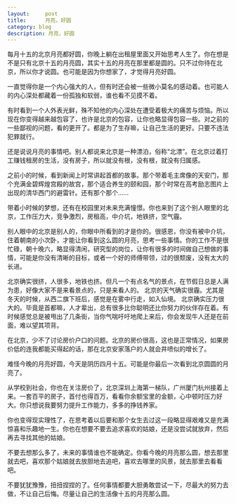 ```yaml
---
layout:     post
title:      月亮，好圆
category: blog
description: 月亮，好圆
---
```



每月十五的北京月亮都好圆，你晚上躺在出租屋里面又开始思考人生了。你在想是不是只有北京十五的月亮圆，其实十五的月亮在那里都是圆的。只不过你待在北京，所以你才说圆。也可能是因为你想家了，才觉得月亮好圆。

一直觉得你是一个内心强大的人，但有时还会被一些微小莫名的感动着。也可能人的内心深处都藏着一份孤独和软弱，谁也看不见摸不着。

有时看到一个人外表光鲜，殊不知他的内心深处在遭受着极大的痛苦与烦恼。所以现在你变得越来越包容了，也许是北京的包容，让你也略显得包容一些。对之前的一些鄙视的问题，看的更开了。都是为了生存嘛，让自己生活的更好。只要不违法犯罪就行。

还是说说月亮的事情吧。别人都说来北京是一种漂泊，俗称“北漂”。在北京过着打工赚钱租房的生活，没有房子，所以就没有根，没有根，就没有归属感。

之前小的时候，看到新闻上时常讲起首都的故事。那个带着毛主席像的天安门，那个充满金碧辉煌宫殿的故宫，那个适合养生的颐和园，那个时常在高考励志图片上出现的清华西门的避雷针。还有那个那个……

带着小时候的梦想，还有在校园里对未来充满憧憬。你也来到了这个别人眼里的北京，工作压力大，竞争激烈，房租高，中介坑，地铁挤，空气霾。

别人眼中的北京是别人的，你眼中所看到的才是你的。很感恩，你没有被中介坑，住着朝南的小次卧，才能让你看到这么圆的月亮，思考一些事情。你的工作不是很忙碌，朝十晚六，略显得清闲，研究型的岗位，让你有很多的时间做自己想做的事情，可能是你没有清晰的目标，或者一个好的师傅带领，过的很颓废，没有太大的长进。

北京确实很挤，人很多，地铁也挤。但凡一个有点名气的景点，在节假日总是人满为患，好像大家不是来看景点的，只是来看人的。
北京的天气确实很霾。尤其是冬天的时候，从西二旗下班后，感觉是在雾中行走，如入仙境。
北京确实压力很大的。毕竟是首都嘛，人才辈出，总有很多比你聪明还比你努力的伙伴存在着。有时候感觉总是被甩出了几条街，当你气喘吁吁地爬上来后，你会发现牛人还是在前面，难以望其项背。

在北京，少不了讨论房价户口的问题。北京的房价很高，这也是正常情况，如果房价低的连我都能买得起的话，那在北京安家落户的人就会井喷似的增长了。

难怪今晚的月亮好圆，今天是阴历四月十五。可能是你最后一次看到北京圆圆的月亮了。

从学校到社会，你也在关注房价了，北京深圳上海第一梯队，广州厦门杭州接着上来。一套百平的房子，首付也得百万，看看你余额宝里的金额，心中顿时压力好大。你只想说我要努力提升工作能力，多多的挣钱养家。

你也变得现实理性了，在思考着以后要和那个女生去过这一段略显得艰难又是充满惊喜和乐趣地一生。你也在想要不要去追求喜欢的姑娘，还是没尝试就放弃，然后再去寻找其他的姑娘。

不要去想那么多了，未来的事情谁也不能确定。你看今晚的月亮那么圆，想去那里就去吧，喜欢那个姑娘就去放胆地去追吧，喜欢去哪里的风景，就去那里去看看吧。

不要犹犹豫豫，扭扭捏捏的了。任何事情都要大胆勇敢尝试一下，尽最大的努力去做，不让自己后悔。尽量让自己的生活像十五的月亮那么圆。